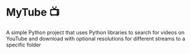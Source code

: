 
# MyTube 📺
A simple Python project that uses Python libraries to search for videos on YouTube and download with optional resolutions for different streams to a specific folder

